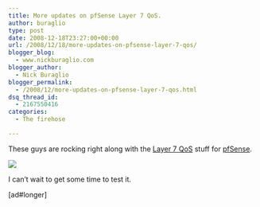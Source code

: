 ```yaml
---
title: More updates on pfSense Layer 7 QoS.
author: buraglio
type: post
date: 2008-12-18T23:27:00+00:00
url: /2008/12/18/more-updates-on-pfsense-layer-7-qos/
blogger_blog:
  - www.nickburaglio.com
blogger_author:
  - Nick Buraglio
blogger_permalink:
  - /2008/12/more-updates-on-pfsense-layer-7-qos.html
dsq_thread_id:
  - 2167550416
categories:
  - The firehose

---
```

These guys are rocking right along with the [Layer 7 QoS][1] stuff for [pfSense][2]. 

![][3]

I can&#8217;t wait to get some time to test it. 

[ad#longer]

 [1]: http://roadtoqos.wordpress.com/
 [2]: http://pfsense.org/
 [3]: http://roadtoqos.files.wordpress.com/2008/12/rulesedit.jpg?w=450&h=317
